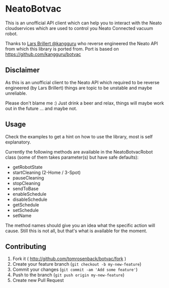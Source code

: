 # NeatoBotvac

This is an unofficial API client which can help you
to interact with the Neato cloudservices which are
used to control you Neato Connected vacuum robot.

Thanks to [Lars Brillert @kangguru](https://github.com/kangguru) who reverse engineered the Neato API from which this library is ported from. Port is based on https://github.com/kangguru/botvac

## Disclaimer

As this is an unofficial client to the Neato API which required
to be reverse engineered (by Lars Brillert) things are topic to be unstable and maybe unreliable.

Please don't blame me :) Just drink a beer and relax, things
will maybe work out in the future ... and maybe not.

## Usage
Check the examples to get a hint on how to use the library, most is self explanatory.

Currently the following methods are available in the NeatoBotvacRobot class (some of them takes parameter(s) but have safe defaults):

* getRobotState
* startCleaning (2-Home / 3-Spot)
* pauseCleaning
* stopCleaning
* sendToBase
* enableSchedule
* disableSchedule
* getSchedule
* setSchedule
* setName

The method names should give you an idea what the specific action will
cause. Still this is not all, but that's what is available for the moment.

## Contributing

1. Fork it ( http://github.com/tomrosenback/botvac/fork )
2. Create your feature branch (`git checkout -b my-new-feature`)
3. Commit your changes (`git commit -am 'Add some feature'`)
4. Push to the branch (`git push origin my-new-feature`)
5. Create new Pull Request
